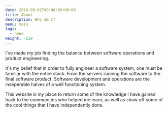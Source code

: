 ```yaml
---
date: 2018-09-02T00:00:00+00:00
title: About
description: Who am I?
menu: main
tags:
  - none
weight: -210
---
```


I've made my job finding the balance between software operations and product engineering.

It's my belief that in order to fully engineer a software system, one must be familiar with the entire stack. From the servers running the software to the final software product. Software development and operations are the inseperable halves of a well functioning system.

This website is my place to return some of the knowledge I have gained back to the communities who helped me learn, as well as show off some of the cool things that I have independently done.
